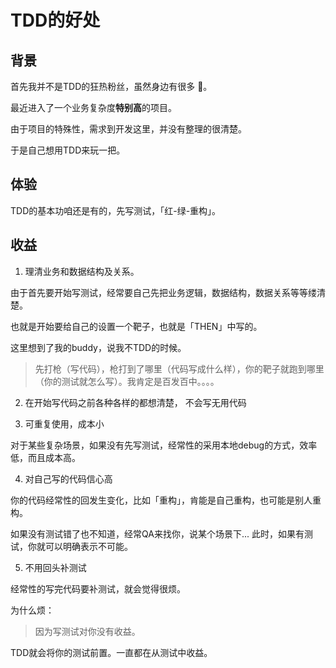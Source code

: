 # TDD的好处

## 背景

首先我并不是TDD的狂热粉丝，虽然身边有很多 🤔。

最近进入了一个业务复杂度**特别高**的项目。

由于项目的特殊性，需求到开发这里，并没有整理的很清楚。

于是自己想用TDD来玩一把。


## 体验

TDD的基本功咱还是有的，先写测试，「红-绿-重构」。

## 收益

1. 理清业务和数据结构及关系。

由于首先要开始写测试，经常要自己先把业务逻辑，数据结构，数据关系等等缕清楚。

也就是开始要给自己的设置一个靶子，也就是「THEN」中写的。

这里想到了我的buddy，说我不TDD的时候。

> 先打枪（写代码），枪打到了哪里（代码写成什么样），你的靶子就跑到哪里（你的测试就怎么写）。我肯定是百发百中。。。。


2. 在开始写代码之前各种各样的都想清楚， 不会写无用代码

3. 可重复使用，成本小

对于某些复杂场景，如果没有先写测试，经常性的采用本地debug的方式，效率低，而且成本高。

4. 对自己写的代码信心高

你的代码经常性的回发生变化，比如「重构」，肯能是自己重构，也可能是别人重构。

如果没有测试错了也不知道，经常QA来找你，说某个场景下... 此时，如果有测试，你就可以明确表示不可能。


5. 不用回头补测试

经常性的写完代码要补测试，就会觉得很烦。

为什么烦：

> 因为写测试对你没有收益。

TDD就会将你的测试前置。一直都在从测试中收益。



